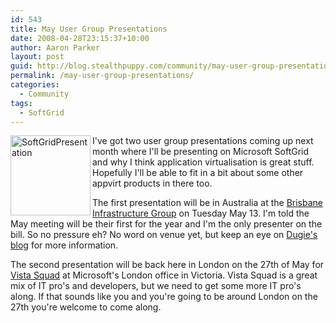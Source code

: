 ```yaml
---
id: 543
title: May User Group Presentations
date: 2008-04-28T23:15:37+10:00
author: Aaron Parker
layout: post
guid: http://blog.stealthpuppy.com/community/may-user-group-presentations
permalink: /may-user-group-presentations/
categories:
  - Community
tags:
  - SoftGrid
---
```

<img border="0" alt="SoftGridPresentation" align="left" src="{{site.baseurl}}/media/2008/04/softgridpresentation.png" width="128" height="128" /> I've got two user group presentations coming up next month where I'll be presenting on Microsoft SoftGrid and why I think application virtualisation is great stuff. Hopefully I'll be able to fit in a bit about some other appvirt products in there too. 

The first presentation will be in Australia at the [Brisbane Infrastructure Group](http://www.aususergroups.org/big) on Tuesday May 13. I'm told the May meeting will be their first for the year and I'm the only presenter on the bill. So no pressure eh? No word on venue yet, but keep an eye on [Dugie's blog](http://blog.windowsvirtualization.com/) for more information.

The second presentation will be back here in London on the 27th of May for [Vista Squad](http://vistasquad.co.uk/blogs/announcements/archive/2008/04/28/vista-squad-tuesday-27th-may.aspx) at Microsoft's London office in Victoria. Vista Squad is a great mix of IT pro's and developers, but we need to get some more IT pro's along. If that sounds like you and you're going to be around London on the 27th you're welcome to come along.